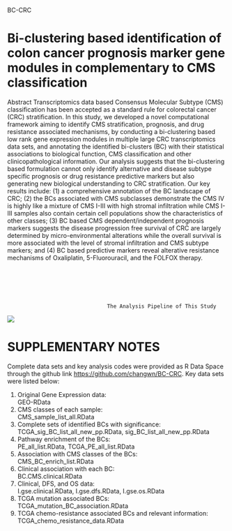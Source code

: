 BC-CRC
# Bi-clustering based identification of colon cancer prognosis marker gene modules in complementary to CMS classification

Abstract
Transcriptomics data based Consensus Molecular Subtype (CMS) classification has been accepted as a standard rule for colorectal cancer (CRC) stratification. In this study, we developed a novel computational framework aiming to identify CMS stratification, prognosis, and drug resistance associated mechanisms, by conducting a bi-clustering based low rank gene expression modules in multiple large CRC transcriptomics data sets, and annotating the identified bi-clusters (BC) with their statistical associations to biological function, CMS classification and other clinicopathological information. Our analysis suggests that the bi-clustering based formulation cannot only identify alternative and disease subtype specific prognosis or drug resistance predictive markers but also generating new biological understanding to CRC stratification. Our key results include: (1) a comprehensive annotation of the BC landscape of CRC; (2) the BCs associated with CMS subclasses demonstrate the CMS IV is highly like a mixture of CMS I-III with high stromal infiltration while CMS I-III samples also contain certain cell populations show the characteristics of other classes; (3) BC based CMS dependent/independent prognosis markers suggests the disease progression free survival of CRC are largely determined by micro-environmental alterations while the overall survival is more associated with the level of stromal infiltration and CMS subtype markers; and (4) BC based predictive markers reveal alterative resistance mechanisms of Oxaliplatin, 5-Fluorouracil, and the FOLFOX therapy.

<br/>
<br/>
<br/>
<br/>



                                    The Analysis Pipeline of This Study
                                    
![](./CRC_figure/fig1.jpg)

# SUPPLEMENTARY NOTES <br/>
Complete data sets and key analysis codes were provided as R Data Space through the github link https://github.com/changwn/BC-CRC. Key data sets were listed below:

1)  Original Gene Expression data:<br/>
    GEO-RData
2)  CMS classes of each sample:<br/>
    CMS_sample_list_all.RData
3)  Complete sets of identified BCs with significance: <br/>
    TCGA_sig_BC_list_all_new_pp.RData, sig_BC_list_all_new_pp.RData
4)  Pathway enrichment of the BCs:<br/>
    PE_all_list.RData, TCGA_PE_all_list.RData
5)  Association with CMS classes of the BCs:<br/>
    CMS_BC_enrich_list.RData
6)  Clinical association with each BC:<br/>
    BC.CMS.clinical.RData
7)  Clinical, DFS, and OS data:<br/>
    I.gse.clinical.RData, I.gse.dfs.RData, I.gse.os.RData
8)  TCGA mutation associated BCs:<br/>
    TCGA_mutation_BC_association.RData
9)  TCGA chemo-resistance associated BCs and relevant information:<br/>
    TCGA_chemo_resistance_data.RData
